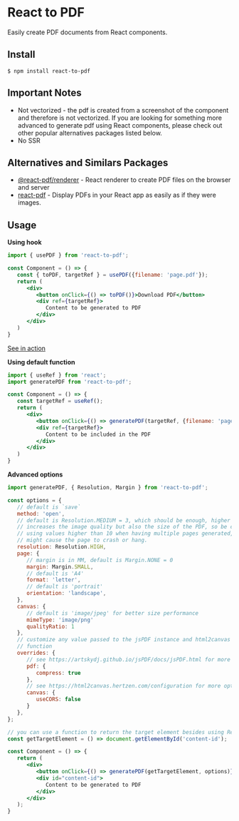 # React to PDF

Easily create PDF documents from React components.

## Install

```
$ npm install react-to-pdf
```

## Important Notes

- Not vectorized - the pdf is created from a screenshot of the component and therefore is not vectorized. If you are looking for something more advanced to generate pdf using React components, please check out other popular alternatives packages listed below.
- No SSR

## Alternatives and Similars Packages

- [@react-pdf/renderer](https://www.npmjs.com/package/@react-pdf/renderer) - React renderer to create PDF files on the browser and server
- [react-pdf](https://www.npmjs.com/package/react-pdf) - Display PDFs in your React app as easily as if they were images.

## Usage

**Using hook**

```jsx
import { usePDF } from 'react-to-pdf';

const Component = () => {
   const { toPDF, targetRef } = usePDF({filename: 'page.pdf'});
   return (
      <div>
         <button onClick={() => toPDF()}>Download PDF</button>
         <div ref={targetRef}>
            Content to be generated to PDF
         </div>
      </div>
   )
}
```

[See in action](https://codesandbox.io/s/ancient-violet-sznj9q?file=/src/App.tsx)

**Using default function**

```jsx
import { useRef } from 'react';
import generatePDF from 'react-to-pdf';

const Component = () => {
   const targetRef = useRef();
   return (
      <div>
         <button onClick={() => generatePDF(targetRef, {filename: 'page.pdf'})}>Download PDF</button>
         <div ref={targetRef}>
            Content to be included in the PDF
         </div>
      </div>
   )
}
```

**Advanced options**

```jsx
import generatePDF, { Resolution, Margin } from 'react-to-pdf';

const options = {
   // default is `save`
   method: 'open',
   // default is Resolution.MEDIUM = 3, which should be enough, higher values
   // increases the image quality but also the size of the PDF, so be careful
   // using values higher than 10 when having multiple pages generated, it
   // might cause the page to crash or hang.
   resolution: Resolution.HIGH,
   page: {
      // margin is in MM, default is Margin.NONE = 0
      margin: Margin.SMALL,
      // default is 'A4'
      format: 'letter',
      // default is 'portrait'
      orientation: 'landscape',
   },
   canvas: {
      // default is 'image/jpeg' for better size performance
      mimeType: 'image/png'
      qualityRatio: 1
   },
   // customize any value passed to the jsPDF instance and html2canvas
   // function
   overrides: {
      // see https://artskydj.github.io/jsPDF/docs/jsPDF.html for more options
      pdf: {
         compress: true
      },
      // see https://html2canvas.hertzen.com/configuration for more options
      canvas: {
         useCORS: false
      }
   },
};

// you can use a function to return the target element besides using React refs
const getTargetElement = () => document.getElementById('content-id');

const Component = () => {
   return (
      <div>
         <button onClick={() => generatePDF(getTargetElement, options)}>Generate PDF</button>
         <div id="content-id">
            Content to be generated to PDF
         </div>
      </div>
   );
}
```
